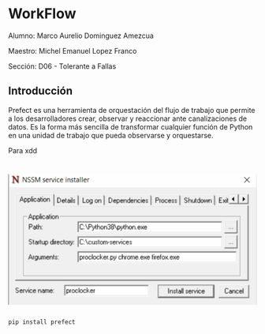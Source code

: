 # WorkFlow

Alumno: Marco Aurelio Dominguez Amezcua

Maestro: Michel Emanuel Lopez Franco

Sección: D06 - Tolerante a Fallas

## Introducción

Prefect es una herramienta de orquestación del flujo de trabajo que permite a los desarrolladores crear, observar y reaccionar ante canalizaciones de datos. Es la forma más sencilla de transformar cualquier función de Python en una unidad de trabajo que pueda observarse y orquestarse.

Para xdd

# ![NS](https://github.com/MarcoAurelio-1tb/ToleranteAFallas_2023B/blob/main/Status/Imagenes/nonsucking.PNG)


```
pip install prefect
```
